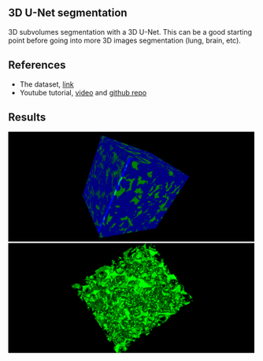 
## 3D U-Net segmentation

3D subvolumes segmentation with a 3D U-Net. This can be a good starting point before going into more 3D images segmentation (lung, brain, etc).

## References

+ The dataset, [link](https://drive.google.com/file/d/1HWtBaSa-LTyAMgf2uaz1T9o1sTWDBajU/view?usp=sharing) 
+ Youtube tutorial, [video](https://www.youtube.com/watch?v=6mbX4cNGQDk) and [github repo](https://github.com/bnsreenu/python_for_image_processing_APEER/blob/master/tutorial122_3D_Unet.ipynb)

## Results
<p float="left">
  <img src="https://github.com/AmbroiseM/ML_Fun/blob/main/tensorflow/3d_unet_segmentation/448_segmented_multi_channel.ome.tiff_screenshot%20(2).png" width="  500" />
  <img src="https://github.com/AmbroiseM/ML_Fun/blob/main/tensorflow/3d_unet_segmentation/448_segmented_multi_channel.ome.tiff_screenshot.png" width="500" /> 

</p>
